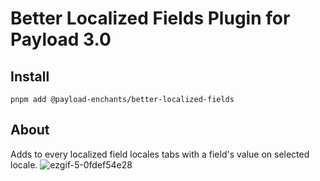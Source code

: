 # Better Localized Fields Plugin for Payload 3.0

## Install

`pnpm add @payload-enchants/better-localized-fields`

## About

Adds to every localized field locales tabs with a field's value on selected locale.
![ezgif-5-0fdef54e28](https://github.com/r1tsuu/payload-enchants/assets/64744993/7a27b7f5-f0cb-466d-8e0f-75177cc17f48)

